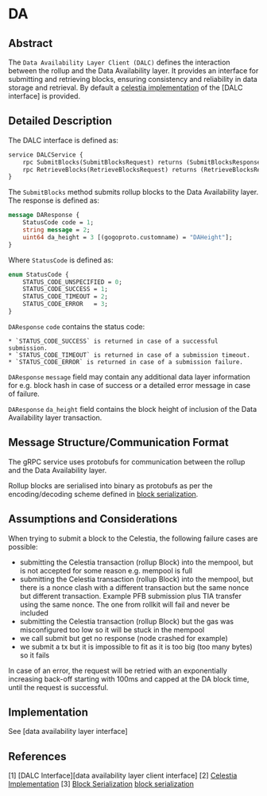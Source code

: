 # DA

## Abstract

The `Data Availability Layer Client (DALC)` defines the interaction between the rollup and the Data Availability layer. It provides an interface for submitting and retrieving blocks, ensuring consistency and reliability in data storage and retrieval. By default a [celestia implementation] of the [DALC interface] is provided.

## Detailed Description

The DALC interface is defined as:

```protobuf
service DALCService {
	rpc SubmitBlocks(SubmitBlocksRequest) returns (SubmitBlocksResponse) {}
	rpc RetrieveBlocks(RetrieveBlocksRequest) returns (RetrieveBlocksResponse) {}
}
```

The `SubmitBlocks` method submits rollup blocks to the Data Availability layer. The response is defined as:

```protobuf
message DAResponse {
	StatusCode code = 1;
	string message = 2;
	uint64 da_height = 3 [(gogoproto.customname) = "DAHeight"];
}
```

Where `StatusCode` is defined as:

```protobuf
enum StatusCode {
	STATUS_CODE_UNSPECIFIED = 0;
	STATUS_CODE_SUCCESS = 1;
	STATUS_CODE_TIMEOUT = 2;
	STATUS_CODE_ERROR   = 3;
}
```

`DAResponse` `code` contains the status code:

    * `STATUS_CODE_SUCCESS` is returned in case of a successful submission.
    * `STATUS_CODE_TIMEOUT` is returned in case of a submission timeout.
    * `STATUS_CODE_ERROR` is returned in case of a submission failure.

`DAResponse` `message` field may contain any additional data layer information for e.g. block hash in case of success or a detailed error message in case of failure.

`DAResponse` `da_height` field contains the block height of inclusion of the Data Availability layer transaction.

## Message Structure/Communication Format

The gRPC service uses protobufs for communication between the rollup and the Data Availability layer.

Rollup blocks are serialised into binary as protobufs as per the encoding/decoding scheme defined in [block serialization].

## Assumptions and Considerations

When trying to submit a block to the Celestia, the following failure cases are possible:

* submitting the Celestia transaction (rollup Block) into the mempool, but is not accepted for some reason e.g. mempool is full
* submitting the Celestia transaction (rollup Block) into the mempool, but there is a nonce clash with a different transaction but the same nonce but different transaction. Example PFB submission plus TIA transfer using the same nonce. The one from rollkit will fail and never be included
* submitting the Celestia transaction (rollup Block) but the gas was misconfigured too low so it will be stuck in the mempool
* we call submit but get no response (node crashed for example)
* we submit a tx but it is impossible to fit as it is too big (too many bytes) so it fails

In case of an error, the request will be retried with an exponentially increasing back-off starting with 100ms and capped at the DA block time, until the request is successful.

## Implementation

See [data availability layer interface]

## References

[1] [DALC Interface][data availability layer client interface]
[2] [Celestia Implementation][celestia implementation]
[3] [Block Serialization] [block serialization]

[data availability client interface]: https://github.com/rollkit/rollkit/blob/v0.11.4/proto/dalc/dalc.proto
[celestia implementation]: https://github.com/rollkit/rollkit/tree/v0.11.4/da/celestia
[block serialization]: https://github.com/rollkit/rollkit/tree/v0.11.4/types/serialization.go

